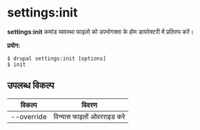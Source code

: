 # settings:init
**settings:init** कमांड व्यवस्था फाइलो को उपभोगक्ता के होम डायरेक्टरी में प्रतिरुप करें।

**प्रयोग:**
```
$ drupal settings:init [options] 
$ init  
```

## उपलब्ध विकल्प
विकल्प | विवरण
-------|-------------
--override | विन्यास फाइलों ओवरराइड करे

